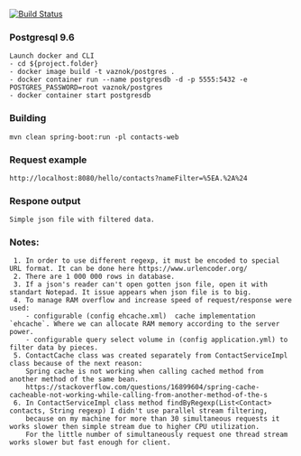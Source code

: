 [![Build Status](https://travis-ci.com/Vaznok/filter_contacts.svg?branch=master)](https://travis-ci.com/Vaznok/filter_contacts)

### Postgresql 9.6
	Launch docker and CLI
	- cd ${project.folder}
	- docker image build -t vaznok/postgres .
  	- docker container run --name postgresdb -d -p 5555:5432 -e POSTGRES_PASSWORD=root vaznok/postgres
  	- docker container start postgresdb
	
### Building
	mvn clean spring-boot:run -pl contacts-web

### Request example
	http://localhost:8080/hello/contacts?nameFilter=%5EA.%2A%24

### Respone output
	Simple json file with filtered data. 

### Notes:
	 1. In order to use different regexp, it must be encoded to special URL format. It can be done here https://www.urlencoder.org/
	 2. There are 1 000 000 rows in database. 
	 3. If a json's reader can't open gotten json file, open it with standart Notepad. It issue appears when json file is to big.
	 4. To manage RAM overflow and increase speed of request/response were used:
	 	- configurable (config ehcache.xml)  cache implementation `ehcache`. Where we can allocate RAM memory according to the server power.
		- configurable query select volume in (config application.yml) to filter data by pieces.
	 5. ContactCache class was created separately from ContactServiceImpl class because of the next reason:
	    Spring cache is not working when calling cached method from another method of the same bean.
	    https://stackoverflow.com/questions/16899604/spring-cache-cacheable-not-working-while-calling-from-another-method-of-the-s
	 6. In ContactServiceImpl class method findByRegexp(List<Contact> contacts, String regexp) I didn't use parallel stream filtering,
	    because on my machine for more than 30 simultaneous requests it works slower then simple stream due to higher CPU utilization.
	    For the little number of simultaneously request one thread stream works slower but fast enough for client.
